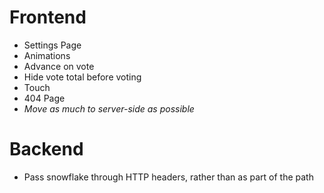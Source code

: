 # Frontend

- Settings Page
- Animations
- Advance on vote
- Hide vote total before voting
- Touch
- 404 Page
- _Move as much to server-side as possible_

# Backend

- Pass snowflake through HTTP headers, rather than as part of the path
